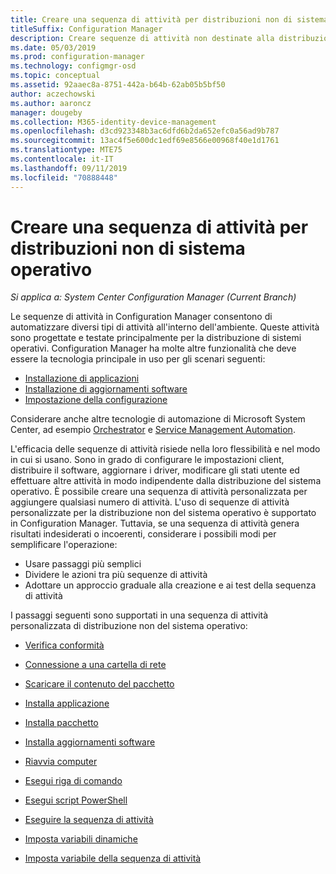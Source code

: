 ```yaml
---
title: Creare una sequenza di attività per distribuzioni non di sistema operativo
titleSuffix: Configuration Manager
description: Creare sequenze di attività non destinate alla distribuzione di un sistema operativo, ad esempio per la distribuzione di software o l'automazione delle attività
ms.date: 05/03/2019
ms.prod: configuration-manager
ms.technology: configmgr-osd
ms.topic: conceptual
ms.assetid: 92aaec8a-8751-442a-b64b-62ab05b5bf50
author: aczechowski
ms.author: aaroncz
manager: dougeby
ms.collection: M365-identity-device-management
ms.openlocfilehash: d3cd923348b3ac6dfd6b2da652efc0a56ad9b787
ms.sourcegitcommit: 13ac4f5e600dc1edf69e8566e00968f40e1d1761
ms.translationtype: MTE75
ms.contentlocale: it-IT
ms.lasthandoff: 09/11/2019
ms.locfileid: "70888448"
---
```

# <a name="create-a-task-sequence-for-non-os-deployments"></a>Creare una sequenza di attività per distribuzioni non di sistema operativo

*Si applica a: System Center Configuration Manager (Current Branch)*

Le sequenze di attività in Configuration Manager consentono di automatizzare diversi tipi di attività all'interno dell'ambiente. Queste attività sono progettate e testate principalmente per la distribuzione di sistemi operativi. Configuration Manager ha molte altre funzionalità che deve essere la tecnologia principale in uso per gli scenari seguenti:

- [Installazione di applicazioni](/sccm/apps/understand/introduction-to-application-management)
- [Installazione di aggiornamenti software](/sccm/sum/understand/software-updates-introduction)
- [Impostazione della configurazione](/sccm/compliance/understand/ensure-device-compliance)

Considerare anche altre tecnologie di automazione di Microsoft System Center, ad esempio [Orchestrator](https://docs.microsoft.com/system-center/orchestrator/) e [Service Management Automation](https://docs.microsoft.com/system-center/sma/).  

L'efficacia delle sequenze di attività risiede nella loro flessibilità e nel modo in cui si usano. Sono in grado di configurare le impostazioni client, distribuire il software, aggiornare i driver, modificare gli stati utente ed effettuare altre attività in modo indipendente dalla distribuzione del sistema operativo. È possibile creare una sequenza di attività personalizzata per aggiungere qualsiasi numero di attività. L'uso di sequenze di attività personalizzate per la distribuzione non del sistema operativo è supportato in Configuration Manager. Tuttavia, se una sequenza di attività genera risultati indesiderati o incoerenti, considerare i possibili modi per semplificare l'operazione:

- Usare passaggi più semplici
- Dividere le azioni tra più sequenze di attività
- Adottare un approccio graduale alla creazione e ai test della sequenza di attività

I passaggi seguenti sono supportati in una sequenza di attività personalizzata di distribuzione non del sistema operativo:  

- [Verifica conformità](/sccm/osd/understand/task-sequence-steps#BKMK_CheckReadiness)  

- [Connessione a una cartella di rete](/sccm/osd/understand/task-sequence-steps#BKMK_ConnectToNetworkFolder)  

- [Scaricare il contenuto del pacchetto](/sccm/osd/understand/task-sequence-steps#BKMK_DownloadPackageContent)  

- [Installa applicazione](/sccm/osd/understand/task-sequence-steps#BKMK_InstallApplication)  

- [Installa pacchetto](/sccm/osd/understand/task-sequence-steps#BKMK_InstallPackage)  

- [Installa aggiornamenti software](/sccm/osd/understand/task-sequence-steps#BKMK_InstallSoftwareUpdates)  

- [Riavvia computer](/sccm/osd/understand/task-sequence-steps#BKMK_RestartComputer)  

- [Esegui riga di comando](/sccm/osd/understand/task-sequence-steps#BKMK_RunCommandLine)  

- [Esegui script PowerShell](/sccm/osd/understand/task-sequence-steps#BKMK_RunPowerShellScript)  

- [Eseguire la sequenza di attività](/sccm/osd/understand/task-sequence-steps#child-task-sequence)  

- [Imposta variabili dinamiche](/sccm/osd/understand/task-sequence-steps#BKMK_SetDynamicVariables)  

- [Imposta variabile della sequenza di attività](/sccm/osd/understand/task-sequence-steps#BKMK_SetTaskSequenceVariable)  
